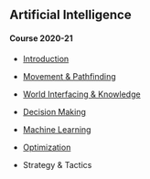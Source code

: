 ## Artificial Intelligence

#### Course 2020-21

* [Introduction](introduction/index.html)

* [Movement & Pathfinding](https://gebakx.github.io/mv-games/)

* [World Interfacing & Knowledge](perception/index.html)

* [Decision Making](https://gebakx.github.io/dm-games/)

* [Machine Learning](https://gebakx.github.io/ml-games/)

* [Optimization](optimization/index.html)

* Strategy & Tactics

<!-- 
* Designing Game AI ?? 
* Advanced Movement ?? 
* Exercicis i/o examens
-->
